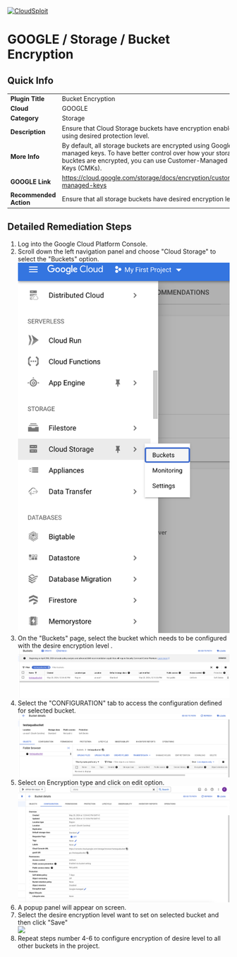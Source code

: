 [![CloudSploit](https://cloudsploit.com/img/logo-new-big-text-100.png "CloudSploit")](https://cloudsploit.com)

# GOOGLE / Storage / Bucket Encryption

## Quick Info

| | |
|-|-|
| **Plugin Title** | Bucket Encryption |
| **Cloud** | GOOGLE |
| **Category** | Storage |
| **Description** | Ensure that Cloud Storage buckets have encryption enabled using desired protection level. |
| **More Info** | By default, all storage buckets are encrypted using Google-managed keys. To have better control over how your storage bucktes are encrypted, you can use Customer-Managed Keys (CMKs). |
| **GOOGLE Link** | https://cloud.google.com/storage/docs/encryption/customer-managed-keys |
| **Recommended Action** | Ensure that all storage buckets have desired encryption level. |

## Detailed Remediation Steps
1. Log into the Google Cloud Platform Console.
2. Scroll down the left navigation panel and choose "Cloud Storage" to select the "Buckets" option. </br> <img src="/resources/google/storage/bucket-encryption/step2.png">
3. On the "Buckets" page, select the bucket which needs to be configured with the desire encryption level .</br> <img src="/resources/google/storage/bucket-encryption/step3.png"/>
4. Select the "CONFIGURATION" tab to access the configuration defined for selected bucket.</br> <img src="/resources/google/storage/bucket-encryption/step4.png"/>
5. Select on Encryption type and click on edit option. </br> <img src="/resources/google/storage/bucket-encryption/step5.png"/>
5. A popup panel will appear on screen.</br>
6. Select the desire encryption level want to set on selected bucket and then click "Save" </br> <img src="/resources/google/storage/bucket-encryption/step7.png"/>
7. Repeat steps number 4-6 to configure encryption of desire level to all other buckets in the project.</br>

